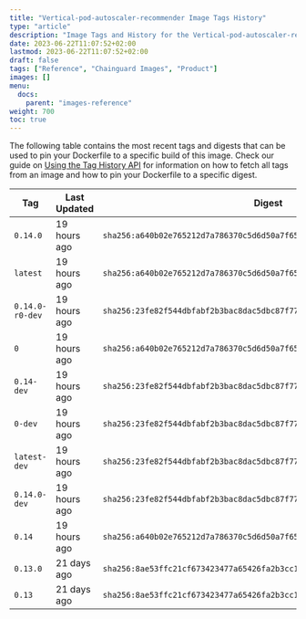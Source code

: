 ```yaml
---
title: "Vertical-pod-autoscaler-recommender Image Tags History"
type: "article"
description: "Image Tags and History for the Vertical-pod-autoscaler-recommender Chainguard Image"
date: 2023-06-22T11:07:52+02:00
lastmod: 2023-06-22T11:07:52+02:00
draft: false
tags: ["Reference", "Chainguard Images", "Product"]
images: []
menu:
  docs:
    parent: "images-reference"
weight: 700
toc: true
---
```


The following table contains the most recent tags and digests that can be used to pin your Dockerfile to a specific build of this image. Check our guide on [Using the Tag History API](/chainguard/chainguard-images/using-the-tag-history-api/) for information on how to fetch all tags from an image and how to pin your Dockerfile to a specific digest.

| Tag             | Last Updated | Digest                                                                    |
|-----------------|--------------|---------------------------------------------------------------------------|
| `0.14.0`        | 19 hours ago | `sha256:a640b02e765212d7a786370c5d6d50a7f65de99d11cf4c10f2da3f3214d3b4bc` |
| `latest`        | 19 hours ago | `sha256:a640b02e765212d7a786370c5d6d50a7f65de99d11cf4c10f2da3f3214d3b4bc` |
| `0.14.0-r0-dev` | 19 hours ago | `sha256:23fe82f544dbfabf2b3bac8dac5dbc87f771b5497a77254e90af98e690dcb9d6` |
| `0`             | 19 hours ago | `sha256:a640b02e765212d7a786370c5d6d50a7f65de99d11cf4c10f2da3f3214d3b4bc` |
| `0.14-dev`      | 19 hours ago | `sha256:23fe82f544dbfabf2b3bac8dac5dbc87f771b5497a77254e90af98e690dcb9d6` |
| `0-dev`         | 19 hours ago | `sha256:23fe82f544dbfabf2b3bac8dac5dbc87f771b5497a77254e90af98e690dcb9d6` |
| `latest-dev`    | 19 hours ago | `sha256:23fe82f544dbfabf2b3bac8dac5dbc87f771b5497a77254e90af98e690dcb9d6` |
| `0.14.0-dev`    | 19 hours ago | `sha256:23fe82f544dbfabf2b3bac8dac5dbc87f771b5497a77254e90af98e690dcb9d6` |
| `0.14`          | 19 hours ago | `sha256:a640b02e765212d7a786370c5d6d50a7f65de99d11cf4c10f2da3f3214d3b4bc` |
| `0.13.0`        | 21 days ago  | `sha256:8ae53ffc21cf673423477a65426fa2b3cc1614dbed0a5a7a476f669e16bb69b7` |
| `0.13`          | 21 days ago  | `sha256:8ae53ffc21cf673423477a65426fa2b3cc1614dbed0a5a7a476f669e16bb69b7` |
